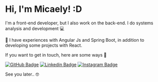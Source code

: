 # Hi, I'm Micaely! :D
</p>

<!-- <h1 float="right"> -->
   <!-- <img alt="Logo" src="https://imgur.com/x9QuAfE">
</h1> -->

I'm a front-end developer, but I also work on the back-end. I do systems analysis and development 💻 

🚀 I have experiences with Angular Js and Spring Boot, in addition to developing some projects with React. 

If you want to get in touch, here are some ways :speech_balloon:


[![GitHub Badge](https://img.shields.io/badge/GitHub-100000?style=for-the-badge&logo=github&logoColor=white&link=https://github.com/devmicaelyg)](https://github.com/devmicaelyg)
[![Linkedin Badge](https://img.shields.io/badge/LinkedIn-0077B5?style=for-the-badge&logo=linkedin&logoColor=white&linkhttps://www.linkedin.com/in/micaelygusmao/)](https://www.linkedin.com/in/micaely-gusmão-23b8641b0)
[![Instagram Badge](https://img.shields.io/badge/Instagram-E4405F?style=for-the-badge&logo=instagram&logoColor=white&link=https://www.instagram.com/devmicaelyg/)](https://www.instagram.com/devmicaelyg/)

See you later.. :nerd_face:
 
